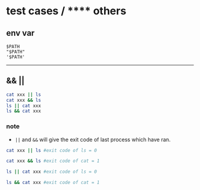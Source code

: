 # test cases / **** others

## env var

```shell
$PATH
"$PATH"
'$PATH'
```
---

## && ||
```bash
cat xxx || ls
cat xxx && ls
ls || cat xxx
ls && cat xxx
```

### note

-  `||` and `&&` will give the exit code of last process which have ran.


```bash
cat xxx || ls #exit code of ls = 0

cat xxx && ls #exit code of cat = 1

ls || cat xxx #exit code of ls = 0

ls && cat xxx #exit code of cat = 1
```